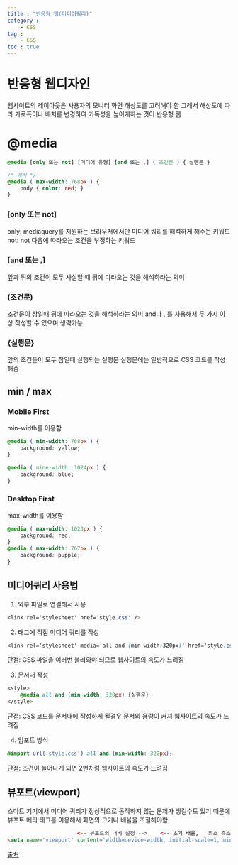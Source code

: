 ```yaml
---
title : "반응형 웹(미디어쿼리)"
category :
    - CSS
tag :
    - CSS
toc : true
---
```


# 반응형 웹디자인
웹사이트의 레이아웃은 사용자의 모니터 화면 해상도를 고려해야 함
그래서 해상도에 따라 가로폭이나 배치를 변경하여 가독성을 높이게하는 것이 반응형 웹

# @media
``` css
@media [only 또는 not] [미디어 유형] [and 또는 ,] ( 조건문 ) { 실행문 }

/* 예시 */
@media ( max-width: 768px ) {
    body { color: red; }
}
```

### [only 또는 not]
only: mediaquery를 지원하는 브라우저에서만 미디어 쿼리를 해석하게 해주는 키워드
not: not 다음에 따라오는 조건을 부정하는 키워드

### [and 또는 ,]
앞과 뒤의 조건이 모두 사실일 때 뒤에 다라오는 것을 해석하라는 의미

### (조건문)
조건문이 참일때 뒤에 따라오는 것을 해석하라는 의미
and나 , 를 사용해서 두 가지 이상 작성할 수 있으며 생략가능

### {실행문}
앞의 조건들이 모두 참일때 실행되는 실행문
실행문에는 일반적으로 CSS 코드를 작성해줌


## min / max

### Mobile First
min-width를 이용함

``` css
@media ( min-width: 768px ) {
    background: yellow;
}

@media ( mine-width: 1024px ) {
    background: blue;
}
```

### Desktop First
max-width를 이용함

``` css
@media ( max-width: 1023px ) {
    background: red;
}
@media ( max-width: 767px ) {
    background: pupple;
}
```


## 미디어쿼리 사용법
1. 외부 파일로 연결해서 사용
``` css
<link rel='stylesheet' href='style.css' />
```

2. <link> 태그에 직접 미디어 쿼리를 작성
``` css
<link rel='stylesheet' media='all and (min-width:320px)' href='style.css'>
```
단점: CSS 파일을 여러번 불러와야 되므로 웹사이트의 속도가 느려짐

3. 문서내 작성
``` css
<style>
    @media all and (min-width: 320px) {실행문}
</style>
```
단점: CSS 코드를 문서내에 작성하게 될경우 문서의 용량이 커져 웹사이트의 속도가 느려짐

4. 임포트 방식
``` css
@import url('style.css') all and (min-width: 320px);
```
단점: 조건이 늘어나게 되면 2번처럼 웹사이트의 속도가 느려짐


## 뷰포트(viewport)
스마트 기기에서 미디어 쿼리가 정상적으로 동작하지 않는 문제가 생길수도 있기 때문에
뷰포트 메타 태그를 이용해서 화면의 크기나 배율을 조절해야함
``` html
                      <-- 뷰포트의 너비 설정 -->    <-- 초기 배율,   최소 축소 비율,    최대 확대 비율,   확대/축소 여부 설정 -->
<meta name='viewport' content='width=device-width, initial-scale=1, minimum-scale=1, maximum-scale=1, user-scaleable=no' />
```





[출처](https://blog.naver.com/mch4023/222079257524)